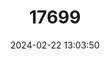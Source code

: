 ---
title: "17699"
category: "Pleurocera corpulenta"
draft: false
date: 2024-02-22 13:03:50
languages:
  English: ["Stout Riversnail", "Corpulent Hornsnail"]
---